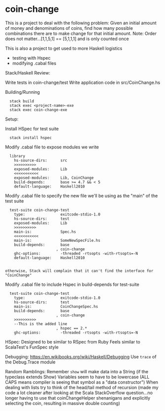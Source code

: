 # coin-change

This is a project to deal with the following problem:
Given an initial amount of money and denominations of coins, find how many
  possible combinations there are to make change for that initial amount.
Note: Order does not matter...[1,1,5,1] == [5,1,1,1] and is only counted once

This is also a project to get used to more Haskell logistics
  * testing with Hspec
  * modifying .cabal files



Stack/Haskell Review:

  Write tests in coin-change/test
  Write application code in src/CoinChange.hs

  Building/Running
      
      stack build
      stack exec <project-name>-exe
      stack exec coin-change-exe



Setup:

  Install HSpec for test suite
  
      stack install hspec


  Modify .cabal file to expose modules we write

      
      library
        hs-source-dirs:      src
        >>>>>>>>>>
        exposed-modules:     Lib
        <<<<<<<<<<<
        exposed-modules:     Lib, CoinChange
        build-depends:       base >= 4.7 && < 5
        default-language:    Haskell2010

  Modify .cabal file to specify the new file we'll be using as the "main" of the test suite

      test-suite coin-change-test
        type:                exitcode-stdio-1.0
        hs-source-dirs:      test
        exposed-modules:     Lib
        >>>>>>>>>>
        main-is:             Spec.hs
        <<<<<<<<<<<
        main-is:             SomeNewSpecFile.hs
        build-depends:       base
                           , coin-change
        ghc-options:         -threaded -rtsopts -with-rtsopts=-N
        default-language:    Haskell2010


    otherwise, Stack will complain that it can't find the interface for "CoinChange"


  Modify .cabal file to include Hspec in build-depends for test-suite

      test-suite coin-change-test
        type:                exitcode-stdio-1.0
        hs-source-dirs:      test
        main-is:             CoinChangeSpec.hs
        build-depends:       base
                           , coin-change
        >>>>>>>>>>
        --This is the added line
                           , hspec == 2.*
        ghc-options:         -threaded -rtsopts -with-rtsopts=-N

HSpec:
  Designed to be similar to RSpec from Ruby
  Feels similar to ScalaTest's FunSpec style

Debugging:
  https://en.wikibooks.org/wiki/Haskell/Debugging 
  Use `trace` of the Debug.Trace module


Random Ramblings:
  Remember `show` will make data into a String (if the typeclass extends Show)
  Variables seem to have to be lowercase (ALL CAPS means compiler is seeing that symbol as a "data constructor")
  When dealing with lists try to think of the head/tail method of recursion (made my code a lot cleaner
    after looking at the Scala StackOverflow question...no longer having to use that coinChangeHelper shenanigans and
    explicitly selecting the coin, resulting in massive double counting)
